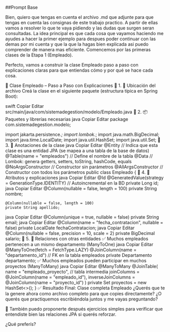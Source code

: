 ##Prompt Base

Bien, quiero que tengas en cuenta el archivo .md que adjunte para que tengas en cuenta las consignas de este trabajo practico. A partir de ellas vamos a resolver lo que te vaya pidiendo y las dudas que surgen seran consultadas. La idea principal es que cada cosa que vayamos haciendo me ayudes a hacer la primer ejemplo para despues poder continuar con las demas por mi cuenta y que la que la hagas bien explicada asi puedo comprender de manera mas eficiente. Comencemos por las primeras clases de la Etapa 1 (Empleado).

Perfecto, vamos a construir la clase Empleado paso a paso con explicaciones claras para que entiendas cómo y por qué se hace cada cosa.

🧱 Clase Empleado – Paso a Paso con Explicaciones
📌 1. 📁 Ubicación del archivo
Creá la clase en el siguiente paquete (estructura típica en Spring Boot):

swift
Copiar
Editar
src/main/java/com/sistemadegestion/modelo/Empleado.java
📌 2. 📦 Paquetes y librerías necesarias
java
Copiar
Editar
package com.sistemadegestion.modelo;

import jakarta.persistence.*;
import lombok.*;
import java.math.BigDecimal;
import java.time.LocalDate;
import java.util.HashSet;
import java.util.Set;
📌 3. 🔧 Anotaciones de la clase
java
Copiar
Editar
@Entity  // Indica que esta clase es una entidad JPA (se mapea a una tabla de la base de datos)
@Table(name = "empleados")  // Define el nombre de la tabla
@Data  // Lombok: genera getters, setters, toString, hashCode, equals
@NoArgsConstructor  // Constructor sin parámetros
@AllArgsConstructor  // Constructor con todos los parámetros
public class Empleado {
📌 4. 🔑 Atributos y explicaciones
java
Copiar
Editar
    @Id
    @GeneratedValue(strategy = GenerationType.IDENTITY)  // Autoincremental en la BD
    private Long id;
java
Copiar
Editar
    @Column(nullable = false, length = 100)
    private String nombre;

    @Column(nullable = false, length = 100)
    private String apellido;
java
Copiar
Editar
    @Column(unique = true, nullable = false)
    private String email;
java
Copiar
Editar
    @Column(name = "fecha_contratacion", nullable = false)
    private LocalDate fechaContratacion;
java
Copiar
Editar
    @Column(nullable = false, precision = 10, scale = 2)
    private BigDecimal salario;
📌 5. 🔗 Relaciones con otras entidades
✅ Muchos empleados pertenecen a un mismo departamento (ManyToOne)
java
Copiar
Editar
    @ManyToOne(fetch = FetchType.LAZY)
    @JoinColumn(name = "departamento_id")  // FK en la tabla empleados
    private Departamento departamento;
✅ Muchos empleados pueden participar en muchos proyectos (ManyToMany)
java
Copiar
Editar
    @ManyToMany
    @JoinTable(
        name = "empleado_proyecto",  // tabla intermedia
        joinColumns = @JoinColumn(name = "empleado_id"),
        inverseJoinColumns = @JoinColumn(name = "proyecto_id")
    )
    private Set<Proyecto> proyectos = new HashSet<>();
}
✅ Resultado Final: Clase completa Empleado
¿Querés que te la genere ahora como archivo completo para que copies directamente? ¿O querés que practiquemos escribiéndola juntos y me vayas preguntando?

📘 También puedo proponerte después ejercicios simples para verificar que entendiste bien las relaciones JPA si querés reforzar.

¿Qué preferís?
